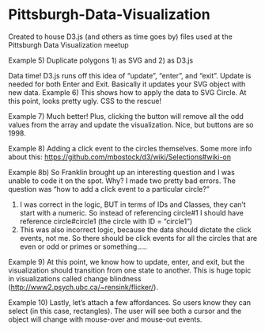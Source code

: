 Pittsburgh-Data-Visualization
=============================

Created to house D3.js (and others as time goes by) files used at the Pittsburgh Data Visualization meetup

Example  5) Duplicate polygons 1) as SVG and 2) as D3.js

Data time! 
D3.js runs off this idea of “update”, “enter”, and “exit”.
Update is needed for both Enter and Exit. Basically it updates your SVG object with new data. 
Example 6) This shows how to apply the data to SVG Circle. At this point, looks pretty ugly. CSS to the rescue!

Example 7) 
Much better! Plus, clicking the button will remove all the odd values from the array and update the visualization. Nice, but buttons are so 1998. 

Example 8) Adding a click event to the circles themselves.
Some more info about this: https://github.com/mbostock/d3/wiki/Selections#wiki-on

Example 8b) So Franklin brought up an interesting question and I was unable to code it on the spot. Why? I made two pretty bad errors. The question was “how to add a click event to a particular circle?” 
1) I was correct in the logic, BUT in terms of IDs and Classes, they can’t start with a numeric. So instead of referencing circle#1 I should have reference circle#circle1 (the circle with ID = “circle1”) 
2) This was also incorrect logic, because the data should dictate the click events, not me. So there should be click events for all the circles that are even or odd or primes or something.....

Example 9) At this point, we know how to update, enter, and exit, but the visualization should transition from one state to another. This is huge topic in visualizations called change blindness (http://www2.psych.ubc.ca/~rensink/flicker/). 

Example 10) Lastly, let’s attach a few affordances. So users know they can select (in this case, rectangles). The user will see both a cursor and the object will change with mouse-over and mouse-out events. 

